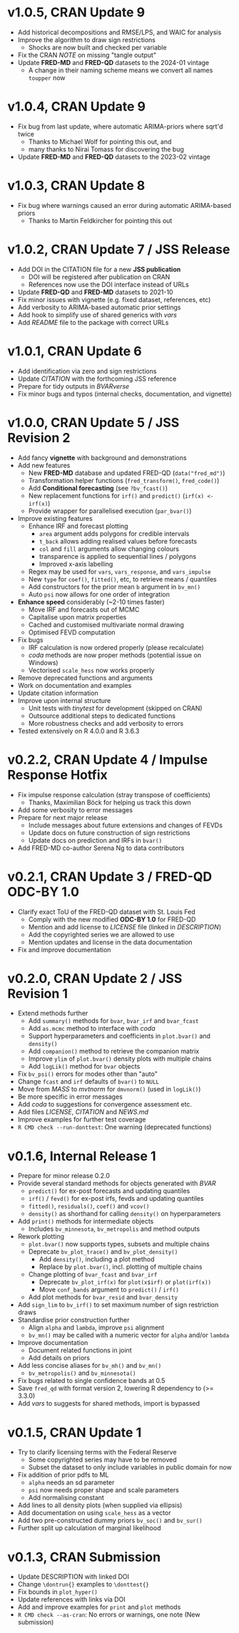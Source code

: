 
# v1.0.5, CRAN Update 9
- Add historical decompositions and RMSE/LPS, and WAIC for analysis
- Improve the algorithm to draw sign restrictions
  - Shocks are now built and checked per variable
- Fix the CRAN *NOTE* on missing "tangle output"
- Update **FRED-MD** and **FRED-QD** datasets to the 2024-01 vintage
  - A change in their naming scheme means we convert all names `toupper` now


# v1.0.4, CRAN Update 9

- Fix bug from last update, where automatic ARIMA-priors where sqrt'd twice
  - Thanks to Michael Wolf for pointing this out, and
  - many thanks to Nirai Tomass for discovering the bug
- Update **FRED-MD** and **FRED-QD** datasets to the 2023-02 vintage


# v1.0.3, CRAN Update 8

- Fix bug where warnings caused an error during automatic ARIMA-based priors
  - Thanks to Martin Feldkircher for pointing this out


# v1.0.2, CRAN Update 7 / JSS Release

- Add DOI in the CITATION file for a new **JSS publication**
  - DOI will be registered after publication on CRAN
  - References now use the DOI interface instead of URLs
- Update **FRED-QD** and **FRED-MD** datasets to 2021-10
- Fix minor issues with vignette (e.g. fixed dataset, references, etc)
- Add verbosity to ARIMA-based automatic prior settings
- Add hook to simplify use of shared generics with *vars*
- Add *README* file to the package with correct URLs


# v1.0.1, CRAN Update 6

- Add identification via zero and sign restrictions
- Update *CITATION* with the forthcoming JSS reference
- Prepare for tidy outputs in *BVARverse*
- Fix minor bugs and typos (internal checks, documentation, and vignette)


# v1.0.0, CRAN Update 5 / JSS Revision 2

- Add fancy **vignette** with background and demonstrations
- Add new features
  - New **FRED-MD** database and updated FRED-QD (`data("fred_md")`)
  - Transformation helper functions (`fred_transform()`, `fred_code()`)
  - Add **Conditional forecasting** (see `?bv_fcast()`)
  - New replacement functions for `irf()` and `predict()` (`irf(x) <- irf(x)`)
  - Provide wrapper for parallelised execution (`par_bvar()`)
- Improve existing features
  - Enhance IRF and forecast plotting
    - `area` argument adds polygons for credible intervals
    - `t_back` allows adding realised values before forecasts
    - `col` and `fill` arguments allow changing colours
    - transparence is applied to sequential lines / polygons
    - Improved x-axis labelling
  - Regex may be used for `vars`, `vars_response`, and `vars_impulse`
  - New `type` for `coef()`, `fitted()`, etc, to retrieve means / quantiles
  - Add constructors for the prior mean `b` argument in `bv_mn()`
  - Auto `psi` now allows for one order of integration
- **Enhance speed** considerably (~2-10 times faster)
  - Move IRF and forecasts out of MCMC
  - Capitalise upon matrix properties
  - Cached and customised multivariate normal drawing
  - Optimised FEVD computation
- Fix bugs
  - IRF calculation is now ordered properly (please recalculate)
  - *coda* methods are now proper methods (potential issue on Windows)
  - Vectorised `scale_hess` now works properly
- Remove deprecated functions and arguments
- Work on documentation and examples
- Update citation information
- Improve upon internal structure
  - Unit tests with *tinytest* for development (skipped on CRAN)
  - Outsource additional steps to dedicated functions
  - More robustness checks and add verbosity to errors
- Tested extensively on R 4.0.0 and R 3.6.3


# v0.2.2, CRAN Update 4 / Impulse Response Hotfix

- Fix impulse response calculation (stray transpose of coefficients)
  - Thanks, Maximilian Böck for helping us track this down
- Add some verbosity to error messages
- Prepare for next major release
  - Include messages about future extensions and changes of FEVDs
  - Update docs on future construction of sign restrictions
  - Update docs on prediction and IRFs in `bvar()`
- Add FRED-MD co-author Serena Ng to data contributors


# v0.2.1, CRAN Update 3 / FRED-QD ODC-BY 1.0

- Clarify exact ToU of the FRED-QD dataset with St. Louis Fed
  - Comply with the new modified **ODC-BY 1.0** for FRED-QD
  - Mention and add license to *LICENSE* file (linked in *DESCRIPTION*)
  - Add the copyrighted series we are allowed to use
  - Mention updates and license in the data documentation
- Fix and improve documentation


# v0.2.0, CRAN Update 2 / JSS Revision 1

- Extend methods further
  - Add `summary()` methods for `bvar`, `bvar_irf` and `bvar_fcast`
  - Add `as.mcmc` method to interface with *coda*
  - Support hyperparameters and coefficients in `plot.bvar()` and `density()`
  - Add `companion()` method to retrieve the companion matrix
  - Improve `ylim` of `plot.bvar()` density plots with multiple chains
  - Add `logLik()` method for `bvar` objects
- Fix `bv_psi()` errors for modes other than "auto"
- Change `fcast` and `irf` defaults of `bvar()` to `NULL`
- Move from *MASS* to *mvtnorm* for `dmvnorm()` (used in `logLik()`)
- Be more specific in error messages
- Add *coda* to suggestions for convergence assessment etc.
- Add files *LICENSE*, *CITATION* and *NEWS.md*
- Improve examples for further test coverage
- `R CMD check --run-donttest`: One warning (deprecated functions)


# v0.1.6, Internal Release 1

- Prepare for minor release 0.2.0
- Provide several standard methods for objects generated with *BVAR*
  - `predict()` for ex-post forecasts and updating quantiles
  - `irf()` / `fevd()` for ex-post irfs, fevds and updating quantiles
  - `fitted()`, `residuals()`, `coef()` and `vcov()`
  - `density()` as shorthand for calling `density()` on hyperparameters
- Add `print()` methods for intermediate objects
  - Includes `bv_minnesota`, `bv_metropolis` and method outputs
- Rework plotting
  - `plot.bvar()` now supports types, subsets and multiple chains
  - Deprecate `bv_plot_trace()` and `bv_plot_density()`
    - Add `density()`, including a plot method
    - Replace by `plot.bvar()`, incl. plotting of multiple chains
  - Change plotting of `bvar_fcast` and `bvar_irf`
    - Deprecate `bv_plot_irf(x)` for `plot(x$irf)` or `plot(irf(x))`
    - Move `conf_bands` argument to `predict()` / `irf()`
  - Add plot methods for `bvar_resid` and `bvar_density`
- Add `sign_lim` to `bv_irf()` to set maximum number of sign restriction draws
- Standardise prior construction further
  - Align `alpha` and `lambda`, improve `psi` alignment
  - `bv_mn()` may be called with a numeric vector for `alpha` and/or `lambda`
- Improve documentation
  - Document related functions in joint
  - Add details on priors
- Add less concise aliases for `bv_mh()` and `bv_mn()`
  - `bv_metropolis()` and `bv_minnesota()`
- Fix bugs related to single confidence bands at 0.5
- Save `fred_qd` with format version 2, lowering R dependency to (>= 3.3.0)
- Add *vars* to suggests for shared methods, import is bypassed


# v0.1.5, CRAN Update 1

- Try to clarify licensing terms with the Federal Reserve
  - Some copyrighted series may have to be removed
  - Subset the dataset to only include variables in public domain for now
- Fix addition of prior pdfs to ML
  - `alpha` needs an sd parameter
  - `psi` now needs proper shape and scale parameters
  - Add normalising constant
- Add lines to all density plots (when supplied via ellipsis)
- Add documentation on using `scale_hess` as a vector
- Add two pre-constructed dummy priors `bv_soc()` and `bv_sur()`
- Further split up calculation of marginal likelihood


# v0.1.3, CRAN Submission

- Update DESCRIPTION with linked DOI
- Change `\dontrun{}` examples to `\donttest{}`
- Fix bounds in `plot_hyper()`
- Update references with links via DOI
- Add and improve examples for `print` and `plot` methods
- `R CMD check --as-cran`: No errors or warnings, one note (New submission)
